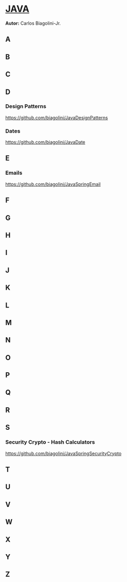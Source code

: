 # <u>JAVA</u>
**Autor:** Carlos Biagolini-Jr.


## A

## B

## C

## D
### Design Patterns
https://github.com/biagolini/JavaDesignPatterns
### Dates
https://github.com/biagolini/JavaDate

## E
### Emails
https://github.com/biagolini/JavaSpringEmail

## F

## G

## H

## I

## J

## K

## L

## M

## N

## O

## P

## Q

## R

## S
### Security Crypto - Hash Calculators
https://github.com/biagolini/JavaSpringSecurityCrypto

## T

## U

## V

## W

## X 

## Y 

## Z

